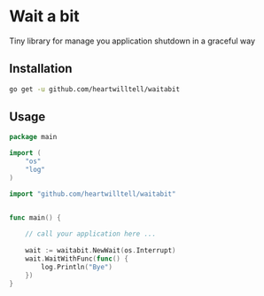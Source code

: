 # Wait a bit

<p>Tiny library for manage you application shutdown in a graceful way</p>

## Installation

```bash
go get -u github.com/heartwilltell/waitabit
```

## Usage

```go
package main

import (
    "os"
    "log"
)

import "github.com/heartwilltell/waitabit"


func main() { 
	
    // call your application here ...
    
    wait := waitabit.NewWait(os.Interrupt)
    wait.WaitWithFunc(func() {
        log.Println("Bye")
    })
}
```
